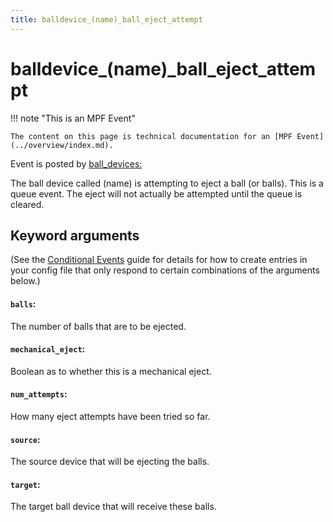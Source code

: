 ```yaml
---
title: balldevice_(name)_ball_eject_attempt
---
```


# balldevice_(name)\_ball_eject_attempt


!!! note "This is an MPF Event"

    The content on this page is technical documentation for an [MPF Event](../overview/index.md).

Event is posted by [ball_devices:](../../config/ball_devices.md)

The ball device called (name) is attempting to eject a ball (or
balls). This is a queue event. The eject will not actually be attempted
until the queue is cleared.

## Keyword arguments

(See the [Conditional Events](../overview/conditional.md)
guide for details for how to create entries in your config file that
only respond to certain combinations of the arguments below.)

#### `balls`:

The number of balls that are to be ejected.

#### `mechanical_eject`:

Boolean as to whether this is a mechanical eject.

#### `num_attempts`:

How many eject attempts have been tried so far.

#### `source`:

The source device that will be ejecting the balls.

#### `target`:

The target ball device that will receive these balls.
